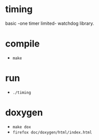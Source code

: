 # timing

basic -one timer limited- watchdog library.

# compile
* `make`

# run
* `./timing`

# doxygen

* `make dox`
* `firefox doc/doxygen/html/index.html`
